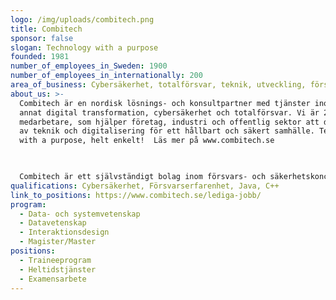 ```yaml
---
logo: /img/uploads/combitech.png
title: Combitech
sponsor: false
slogan: Technology with a purpose
founded: 1981
number_of_employees_in_Sweden: 1900
number_of_employees_in_internationally: 200
area_of_business: Cybersäkerhet, totalförsvar, teknik, utveckling, försvarsindustri.
about_us: >-
  Combitech är en nordisk lösnings- och konsultpartner med tjänster inom bland
  annat digital transformation, cybersäkerhet och totalförsvar. Vi är 2100
  medarbetare, som hjälper företag, industri och offentlig sektor att dra nytta
  av teknik och digitalisering för ett hållbart och säkert samhälle. Technology
  with a purpose, helt enkelt!  Läs mer på www.combitech.se

  ​​​​​​​

  Combitech är ett självständigt bolag inom försvars- och säkerhetskoncernen Saab.
qualifications: Cybersäkerhet, Försvarserfarenhet, Java, C++
link_to_positions: https://www.combitech.se/lediga-jobb/
program:
  - Data- och systemvetenskap
  - Datavetenskap
  - Interaktionsdesign
  - Magister/Master
positions:
  - Traineeprogram
  - Heltidstjänster
  - Examensarbete
---
```

